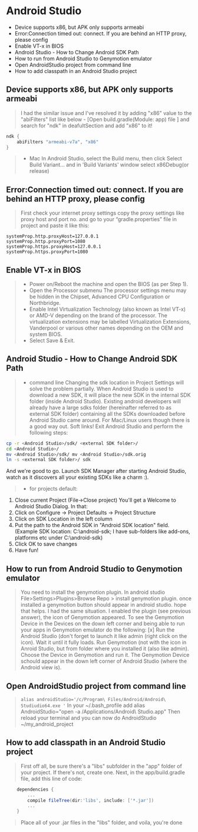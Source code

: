 # Android Studio
<!-- MarkdownTOC -->

- Device supports x86, but APK only supports armeabi
- Error:Connection timed out: connect. If you are behind an HTTP proxy, please config
- Enable VT-x in BIOS
- Android Studio - How to Change Android SDK Path
- How to run from Android Studio to Genymotion emulator
- Open AndroidStudio project from command line
- How to add classpath in an Android Studio project

<!-- /MarkdownTOC -->

## Device supports x86, but APK only supports armeabi
> I had the similar issue and I've resolved it by adding "x86" value to the "abiFilters" list like below -
[Open build.gradle(Module: app) file ] and search for "ndk" in deafultSection and add "x86" to it!
````java
ndk {
    abiFilters "armeabi-v7a", "x86"
}
````
> - Mac
In Android Studio, select the Build menu, then click Select Build Variant... and in 'Build Variants' window select x86Debug(or release)

## Error:Connection timed out: connect. If you are behind an HTTP proxy, please config
> First check your internet proxy settings copy the proxy settings like proxy host and port no. and go to your “gradle.properties” file in project and paste it like this: 
````
systemProp.http.proxyHost=127.0.0.1 
systemProp.http.proxyPort=1080 
systemProp.https.proxyHost=127.0.0.1 
systemProp.https.proxyPort=1080
````
## Enable VT-x in BIOS
> - Power on/Reboot the machine and open the BIOS (as per Step 1).
> - Open the Processor submenu The processor settings menu may be hidden in the Chipset, Advanced CPU Configuration or Northbridge.
> - Enable Intel Virtualization Technology (also known as Intel VT-x) or AMD-V depending on the brand of the processor. The virtualization extensions may be labelled Virtualization Extensions, Vanderpool or various other names depending on the OEM and system BIOS.
> - Select Save & Exit.

## Android Studio - How to Change Android SDK Path
> - command line
Changing the sdk location in Project Settings will solve the problem partially. When Android Studio is used to download a new SDK, it will place the new SDK in the internal SDK folder (inside Android Studio).
Existing android developers will already have a large sdks folder (hereinafter referred to as external SDK folder) containing all the SDKs downloaded before Android Studio came around.
For Mac/Linux users though there is a good way out. Soft links!
Exit Android Studio and perform the following steps:
```bash
cp -r <Android Studio>/sdk/ <external SDK folder>/
cd <Android Studio>/
mv <Android Studio>/sdk/ mv <Android Studio>/sdk.orig
ln -s <external SDK folder>/ sdk
````
And we're good to go. Launch SDK Manager after starting Android Studio, watch as it discovers all your existing SDKs like a charm :).
> - for projects default:
1. Close current Project (File->Close project)
You'll get a Welcome to Android Studio Dialog. In that:
2. Click on Configure -> Project Defaults -> Project Structure
3. Click on SDK Location in the left column
4. Put the path to the Android SDK in "Android SDK location" field.
(Example SDK location: C:\android-sdk; I have sub-folders like  add-ons, platforms etc under C:\android-sdk)
5. Click OK to save changes
6. Have fun!

## How to run from Android Studio to Genymotion emulator
> You need to install the genymotion plugin. In android studio File>Settings>Plugins>Browse Repo > install genymotion plugin. once installed a genymotion button should appear in android studio. hope that helps.
> I had the same situation. I enabled the plugin (see previous answer), the icon of Genymotion appeared. To see the Genymotion Device in the Devices on the down left corner and being able to run your apps in Genymotion emulator do the following:
> [x] Run the Android Studio (don't forget to launch it like admin (right click on the icon). Wait it until it fully loads.
> Run Genymotion (not with the icon in Anroid Studio, but from folder where you installed it (also like admin).
> Choose the Device in Genymotion and run it. The Genymotion Device schould appear in the down left corner of Android Studio (where the Android view is).

## Open AndroidStudio project from command line
> `alias androidStudio='/c/Program\ Files/Android/Android\ Studiudio64.exe '`
> In your ~/.bash_profile add
	alias AndroidStudio="open -a /Applications/Android\ Studio.app"
> Then reload your terminal and you can now do
	AndroidStudio ~/my_android_project

## How to add classpath in an Android Studio project
> First off all, be sure there's a "libs" subfolder in the "app" folder of your project. If there's not, create one. Next, in the app/build.gradle file, add this line of code:
````gradle
	dependencies {
	    ...
	    compile fileTree(dir:'libs', include: ['*.jar'])
	    ...
	}
````
> Place all of your .jar files in the "libs" folder, and voila, you're done

